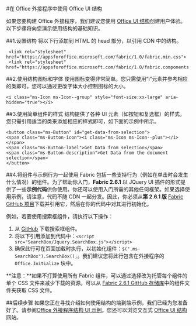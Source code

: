 
#<a name="use-office-ui-fabric-in-office-addins"></a>在 Office 外接程序中使用 Office UI 结构

如果您要构建 Office 外接程序，我们建议您使用 [Office UI 结构](https://github.com/OfficeDev/Office-UI-Fabric)创建用户体验。以下步骤将向您演示使用结构的基础知识。  

##<a name="1-set-up-fabric"></a>1.设置结构
将以下行添加到 HTML 的 head 部分，以引用 CDN 中的结构。

     <link rel="stylesheet" href="https://appsforoffice.microsoft.com/fabric/1.0/fabric.min.css">
     <link rel="stylesheet" href="https://appsforoffice.microsoft.com/fabric/1.0/fabric.components.min.css">


##<a name="2-use-fabric-icons-and-fonts"></a>2.使用结构图标和字体
使用图标变得非常简单。您只需使用“i”元素并参考相应的类即可。您可以通过更改字体大小控制图标的大小。

    <i class="ms-Icon ms-Icon--group" style="font-size:xx-large" aria-hidden="true"></i>


##<a name="3-use-styles-for-simple-components"></a>3.使用简单组件的样式
结构提供了各种 UI 元素（如按钮和复选框）的样式。您只需引用适当的类来添加相应的样式即可，如下面的示例中所示。

    <button class="ms-Button" id="get-data-from-selection">
    <span class="ms-Button-icon"><i class="ms-Icon ms-Icon--plus"></i></span>
    <span class="ms-Button-label">Get Data from selection</span>
    <span class="ms-Button-description">Get Data from the document selection</span>
    </button>

##<a name="4-use-components-with-sample-behavior"></a>4.将组件与示例行为一起使用
Fabric 包括一些支持行为（例如在单击时会发生什么情况）的组件。为了帮助你入门，**Fabric 2.6.1** 以 JQuery UI 插件的形式提供了一些**示例代码**供你使用。你还可以使用入门所需的其他任何框架。如果选择使用示例，请注意，代码不随 CDN 一起分发。因此，你必须从**第 2.6.1 版** [Fabric GitHub 项目](https://github.com/OfficeDev/office-ui-fabric-core/tree/release/2.6.1)下载并引用它，然后在你的代码中对其进行初始化。 

例如，若要使用搜索框组件，请执行以下操作：

1. 从 [GitHub](https://github.com/OfficeDev/office-ui-fabric-core/tree/release/2.6.1/src/components/SearchBox) 下载搜索框组件。
2. 将以下引用添加到代码中：`<script src="SearchBox/Jquery.SearchBox.js"></script>`
3. 确保此行可在页面加载时执行，以初始化组件：`$(".ms-SearchBox").SearchBox();`。我们建议您将此行包含在外接程序的 `Office.Initialize` 块中。     

**注意：**如果不打算使用所有 Fabric 组件，可以通过选择改为托管每个组件的单个 CSS 文件来减少下载的资源。可以从 [Fabric 2.6.1 GitHub 存储库](https://github.com/OfficeDev/office-ui-fabric-core/tree/release/2.6.1)中的组件文件夹获取 CSS 文件。 


##<a name="next-steps"></a>后续步骤
如果您正在寻找介绍如何使用结构的端到端示例，我们已经为您准备好了。请参阅[Office 外接程序结构 UI 示例](https://github.com/OfficeDev/Office-Add-in-Fabric-UI-Sample)。您还可以浏览交互式 [Office UI 结构](https://github.com/OfficeDev/Office-UI-Fabric)网站。

